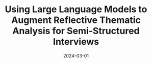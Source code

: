 ---
title: "Using Large Language Models to Augment Reflective Thematic Analysis for Semi-Structured Interviews"
collection: research
type: "Research Presentation"
venue: "University of California’s Leadership Excellence through Advanced Degrees (UCLeads) Symposium"
date: 2024-03-01
upcoming: "false"
location: "Berkeley, California"
---